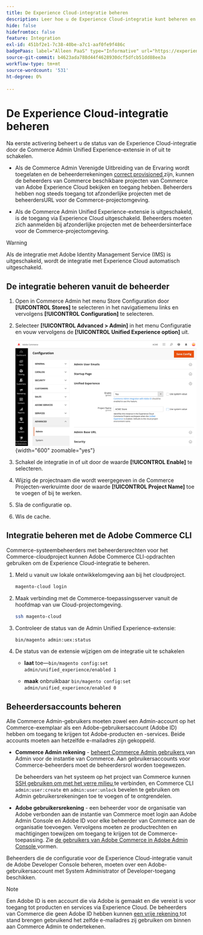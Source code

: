 ```yaml
---
title: De Experience Cloud-integratie beheren
description: Leer hoe u de Experience Cloud-integratie kunt beheren en problemen kunt oplossen
hide: false
hidefromtoc: false
feature: Integration
exl-id: 451bf2e1-7c38-40be-a7c1-aaf0fe9f486c
badgePaas: label="Alleen PaaS" type="Informative" url="https://experienceleague.adobe.com/en/docs/commerce/user-guides/product-solutions" tooltip="Is alleen van toepassing op Adobe Commerce op Cloud-projecten (door Adobe beheerde PaaS-infrastructuur) en op projecten in het veld."
source-git-commit: b4623ada788d44f4628930dcf5dfcb51dd88ee3a
workflow-type: tm+mt
source-wordcount: '531'
ht-degree: 0%

---
```


# De Experience Cloud-integratie beheren

Na eerste activering beheert u de status van de Experience Cloud-integratie door de Commerce Admin Unified Experience-extensie in of uit te schakelen.

- Als de Commerce Admin Verenigde Uitbreiding van de Ervaring wordt toegelaten en de beheerderrekeningen [ correct provisioned ](#manage-admin-user-accounts) zijn, kunnen de beheerders van Commerce beschikbare projecten van Commerce van Adobe Experience Cloud bekijken en toegang hebben. Beheerders hebben nog steeds toegang tot afzonderlijke projecten met de beheerdersURL voor de Commerce-projectomgeving.

- Als de Commerce Admin Unified Experience-extensie is uitgeschakeld, is de toegang via Experience Cloud uitgeschakeld. Beheerders moeten zich aanmelden bij afzonderlijke projecten met de beheerdersinterface voor de Commerce-projectomgeving.

>[!WARNING]
>
>Als de integratie met Adobe Identity Management Service (IMS) is uitgeschakeld, wordt de integratie met Experience Cloud automatisch uitgeschakeld.

## De integratie beheren vanuit de beheerder

1. Open in Commerce Admin het menu Store Configuration door **[!UICONTROL Stores]** te selecteren in het navigatiemenu links en vervolgens **[!UICONTROL Configuration]** te selecteren.

1. Selecteer **[!UICONTROL Advanced > Admin]** in het menu Configuratie en vouw vervolgens de **[!UICONTROL Unified Experience option]** uit.

   ![ Configuratie van de Winkel Admin voor de integratie van Experience Cloud ](./assets/admin-uex-manage-settings.png){width="600" zoomable="yes"}

1. Schakel de integratie in of uit door de waarde **[!UICONTROL Enable]** te selecteren.

1. Wijzig de projectnaam die wordt weergegeven in de Commerce Projecten-werkruimte door de waarde **[!UICONTROL Project Name]** toe te voegen of bij te werken.

1. Sla de configuratie op.

1. Wis de cache.

## Integratie beheren met de Adobe Commerce CLI

Commerce-systeembeheerders met beheerdersrechten voor het Commerce-cloudproject kunnen Adobe Commerce CLI-opdrachten gebruiken om de Experience Cloud-integratie te beheren.

1. Meld u vanuit uw lokale ontwikkelomgeving aan bij het cloudproject.

   ```bash
   magento-cloud login
   ```

1. Maak verbinding met de Commerce-toepassingsserver vanuit de hoofdmap van uw Cloud-projectomgeving.

   ```bash
   ssh magento-cloud
   ```

1. Controleer de status van de Admin Unified Experience-extensie:

   ```bash
   bin/magento admin:uex:status
   ```

1. De status van de extensie wijzigen om de integratie uit te schakelen

   - **laat** toe—`bin/magento config:set admin/unified_experience/enabled 1`

   - **maak** onbruikbaar `bin/magento config:set admin/unified_experience/enabled 0`

## Beheerdersaccounts beheren

Alle Commerce Admin-gebruikers moeten zowel een Admin-account op het Commerce-exemplaar als een Adobe-gebruikersaccount (Adobe ID) hebben om toegang te krijgen tot Adobe-producten en -services. Beide accounts moeten aan hetzelfde e-mailadres zijn gekoppeld.

- **Commerce Admin rekening** - [ beheert Commerce Admin gebruikers ](../systems/permissions-users-all.md) van Admin voor de instantie van Commerce. Aan gebruikersaccounts voor Commerce-beheerders moet de beheerdersrol worden toegewezen.

  De beheerders van het systeem op het project van Commerce kunnen [ SSH gebruiken om met het verre milieu ](https://experienceleague.adobe.com/docs/commerce-cloud-service/user-guide/develop/secure-connections.html#connect-to-a-remote-environment) te verbinden, en Commerce CLI `admin:user:create` en `admin:user:unlock` bevelen te gebruiken om Admin gebruikersrekeningen toe te voegen of te ontgrendelen.

- **Adobe gebruikersrekening** - een beheerder voor de organisatie van Adobe verbonden aan de instantie van Commerce moet login aan Adobe Admin Console en Adobe ID voor elke beheerder van Commerce aan de organisatie toevoegen. Vervolgens moeten ze productrechten en machtigingen toewijzen om toegang te krijgen tot de Commerce-toepassing. Zie [ de gebruikers van Adobe Commerce in Adobe Admin Console ](adobe-ims-config.md#step-4-configure-adobe-commerce-users-in-the-adobe-admin-console) vormen.

Beheerders die de configuratie voor de Experience Cloud-integratie vanuit de Adobe Developer Console beheren, moeten over een Adobe-gebruikersaccount met System Administrator of Developer-toegang beschikken.

>[!NOTE]
>
>Een Adobe ID is een account die via Adobe is gemaakt en die vereist is voor toegang tot producten en services via Experience Cloud. De beheerders van Commerce die geen Adobe ID hebben kunnen [ een vrije rekening ](https://helpx.adobe.com/manage-account/using/create-update-adobe-id.html) tot stand brengen gebruikend het zelfde e-mailadres zij gebruiken om binnen aan Commerce Admin te ondertekenen.
